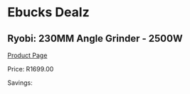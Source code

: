 
# Ebucks Dealz
## Ryobi: 230MM Angle Grinder - 2500W
[Product Page](https://www.ebucks.com/web/shop/productSelected.do?prodId=335334799&catId=336131693)

Price: R1699.00

Savings: 


	